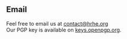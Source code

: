 ---
---
## Email
Feel free to email us at [contact@hrhe.org](mailto:contact@hrhe.org)\
Our PGP key is available on [keys.openpgp.org](https://keys.openpgp.org).
